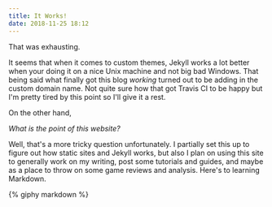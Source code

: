 ```yaml
---
title: It Works!
date: 2018-11-25 18:12
---
```


That was exhausting.

It seems that when it comes to custom themes, Jekyll works a lot better when your doing it on a nice Unix machine and not big bad Windows. That being said what finally got this blog *working* turned out to be adding in the custom domain name. Not quite sure how that got Travis CI to be happy but I'm pretty tired by this point so I'll give it a rest.

On the other hand,

*What is the point of this website?*

Well, that's a more tricky question unfortunately. I partially set this up to figure out how static sites and Jekyll works, but also I plan on using this site to generally work on my writing, post some tutorials and guides, and maybe as a place to throw on some game reviews and analysis. Here's to learning Markdown.

{% giphy markdown %}
